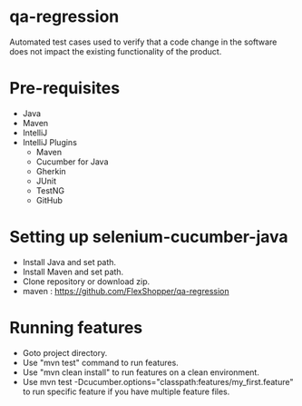 # qa-regression
Automated test cases used to verify that a code change in the software does not impact the existing functionality of the product.

# Pre-requisites
* Java
* Maven
* IntelliJ
* IntelliJ Plugins
  - Maven
  - Cucumber for Java
  - Gherkin
  - JUnit
  - TestNG
  - GitHub

# Setting up selenium-cucumber-java
  - Install Java and set path.
  - Install Maven and set path.
  - Clone repository or download zip.
  -  maven : https://github.com/FlexShopper/qa-regression

# Running features
  - Goto project directory.
  - Use "mvn test" command to run features.
  - Use "mvn clean install" to run features on a clean environment.
  - Use mvn test -Dcucumber.options="classpath:features/my_first.feature" to run specific feature if you have multiple feature files.

